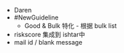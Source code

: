 - Daren
- #NewGuideline
	- Good & Bulk 特化 - 根据 bulk list
- riskscore 集成到 ishtar中
- mail id / blank message